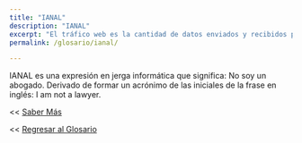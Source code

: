 ```yaml
---
title: "IANAL"
description: "IANAL"
excerpt: "El tráfico web es la cantidad de datos enviados y recibidos por los visitantes a un sitio web."
permalink: /glosario/ianal/

---
```


IANAL es una expresión en jerga informática que significa: No soy un abogado. Derivado de formar un acrónimo de las iniciales de la frase en inglés: I am not a lawyer.

<< [Saber Más](/wiki-ninjas/ianal)

<< [Regresar al Glosario](/glosario/ "Regresar a la Página Principal del Glosario")